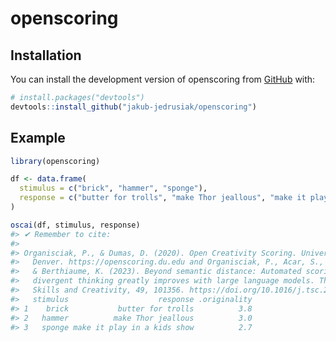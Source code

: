 
<!-- README.md is generated from README.Rmd. Please edit that file -->

# openscoring

<!-- badges: start -->
<!-- badges: end -->

## Installation

You can install the development version of openscoring from
[GitHub](https://github.com/) with:

``` r
# install.packages("devtools")
devtools::install_github("jakub-jedrusiak/openscoring")
```

## Example

``` r
library(openscoring)

df <- data.frame(
  stimulus = c("brick", "hammer", "sponge"),
  response = c("butter for trolls", "make Thor jeallous", "make it play in a kids show")
)

oscai(df, stimulus, response)
#> ✔ Remember to cite:
#> 
#> Organisciak, P., & Dumas, D. (2020). Open Creativity Scoring. University of
#>   Denver. https://openscoring.du.edu and Organisciak, P., Acar, S., Dumas, D.,
#>   & Berthiaume, K. (2023). Beyond semantic distance: Automated scoring of
#>   divergent thinking greatly improves with large language models. Thinking
#>   Skills and Creativity, 49, 101356. https://doi.org/10.1016/j.tsc.2023.101356
#>   stimulus                    response .originality
#> 1    brick           butter for trolls          3.8
#> 2   hammer          make Thor jeallous          3.0
#> 3   sponge make it play in a kids show          2.7
```
